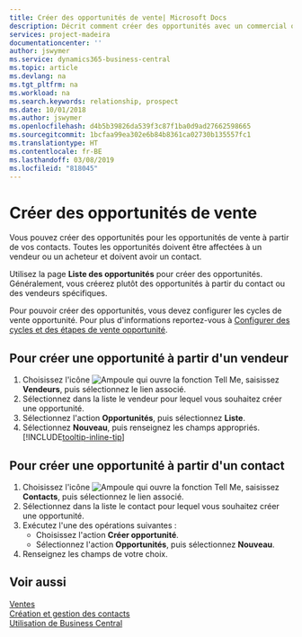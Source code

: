 ```yaml
---
title: Créer des opportunités de vente| Microsoft Docs
description: Décrit comment créer des opportunités avec un commercial ou un contact dans Business Central.
services: project-madeira
documentationcenter: ''
author: jswymer
ms.service: dynamics365-business-central
ms.topic: article
ms.devlang: na
ms.tgt_pltfrm: na
ms.workload: na
ms.search.keywords: relationship, prospect
ms.date: 10/01/2018
ms.author: jswymer
ms.openlocfilehash: d4b5b39826da539f3c87f1ba0d9ad27662598665
ms.sourcegitcommit: 1bcfaa99ea302e6b84b8361ca02730b135557fc1
ms.translationtype: HT
ms.contentlocale: fr-BE
ms.lasthandoff: 03/08/2019
ms.locfileid: "818045"
---
```

# <a name="create-sales-opportunities"></a>Créer des opportunités de vente
Vous pouvez créer des opportunités pour les opportunités de vente à partir de vos contacts. Toutes les opportunités doivent être affectées à un vendeur ou un acheteur et doivent avoir un contact.

Utilisez la page **Liste des opportunités** pour créer des opportunités. Généralement, vous créerez plutôt des opportunités à partir du contact ou des vendeurs spécifiques.

Pour pouvoir créer des opportunités, vous devez configurer les cycles de vente opportunité. Pour plus d'informations reportez-vous à [Configurer des cycles et des étapes de vente opportunité](marketing-how-setup-opportunity-sales-cycles-stages.md).

## <a name="to-create-an-opportunity-from-a-salesperson"></a>Pour créer une opportunité à partir d'un vendeur
1. Choisissez l'icône ![Ampoule qui ouvre la fonction Tell Me](media/ui-search/search_small.png "Dites-moi ce que vous voulez faire"), saisissez **Vendeurs**, puis sélectionnez le lien associé.
2. Sélectionnez dans la liste le vendeur pour lequel vous souhaitez créer une opportunité.
3. Sélectionnez l'action **Opportunités**, puis sélectionnez **Liste**.
4. Sélectionnez **Nouveau**, puis renseignez les champs appropriés. [!INCLUDE[tooltip-inline-tip](includes/tooltip-inline-tip_md.md)]  



## <a name="to-create-an-opportunity-from-a-contact"></a>Pour créer une opportunité à partir d'un contact
1. Choisissez l'icône ![Ampoule qui ouvre la fonction Tell Me](media/ui-search/search_small.png "Dites-moi ce que vous voulez faire"), saisissez **Contacts**, puis sélectionnez le lien associé.
2. Sélectionnez dans la liste le contact pour lequel vous souhaitez créer une opportunité.
3. Exécutez l'une des opérations suivantes :
   * Choisissez l'action **Créer opportunité**.
   * Sélectionnez l'action **Opportunités**, puis sélectionnez **Nouveau**.
4. Renseignez les champs de votre choix.

## <a name="see-also"></a>Voir aussi
[Ventes](sales-manage-sales.md)  
[Création et gestion des contacts](marketing-contacts.md)  
[Utilisation de Business Central](ui-work-product.md)
